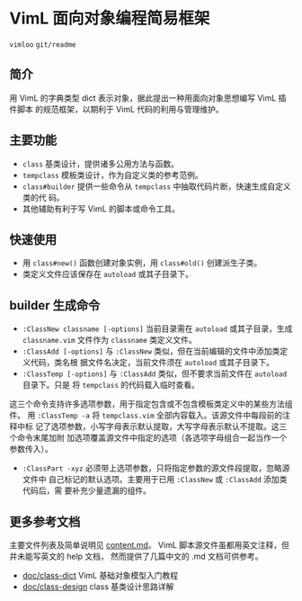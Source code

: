 # VimL 面向对象编程简易框架
`vimloo` `git/readme`

## 简介

用 VimL 的字典类型 dict 表示对象，据此提出一种用面向对象思想编写 VimL 插件脚本
的规范框架，以期利于 VimL 代码的利用与管理维护。

## 主要功能

* `class` 基类设计，提供诸多公用方法与函数。
* `tempclass` 模板类设计，作为自定义类的参考范例。
* `class#builder` 提供一些命令从 `tempclass` 中抽取代码片断，快速生成自定义类的代
  码。
* 其他辅助有利于写 VimL 的脚本或命令工具。

## 快速使用

* 用 `class#new()` 函数创建对象实例，用 `class#old()` 创建派生子类。
* 类定义文件应该保存在 `autoload` 或其子目录下。

## builder 生成命令

* `:ClassNew classname [-options]` 当前目录需在 `autoload` 或其子目录，生成
  `classname.vim` 文件作为 `classname` 类定义文件。
* `:ClassAdd [-options]` 与 `:ClassNew` 类似，但在当前编辑的文件中添加类定义代码，类名根
  据文件名决定，当前文件须在 `autoload` 或其子目录下。
* `:ClassTemp [-options]` 与 `:ClassAdd` 类似，但不要求当前文件在 `autoload` 目录下。只是
  将 `tempclass` 的代码载入临时查看。

这三个命令支持许多选项参数，用于指定包含或不包含模板类定义中的某些方法组件。
用 `:ClassTemp -a` 将 `tempclass.vim` 全部内容载入。该源文件中每段前的注释中标
记了选项参数，小写字母表示默认提取，大写字母表示默认不提取。这三个命令末尾加附
加选项覆盖源文件中指定的选项（各选项字母组合一起当作一个参数传入）。

* `:ClassPart -xyz` 必须带上选项参数，只将指定参数的源文件段提取，忽略源文件中
  自己标记的默认选项。主要用于已用 `:ClassNew` 或 `:ClassAdd` 添加类代码后，需
  要补充少量遗漏的组件。

## 更多参考文档

主要文件列表及简单说明见 [content.md](content.md)。
VimL 脚本源文件虽都用英文注释，但并未能写英文的 help 文档，
然而提供了几篇中文的 .md 文档可供参考。

* [doc/class-dict](doc/class-dict.md) VimL 基础对象模型入门教程
* [doc/class-design](doc/class-design.md) class 基类设计思路详解

